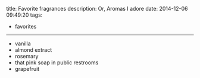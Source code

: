 title: Favorite fragrances
description: Or, Aromas I adore
date: 2014-12-06 09:49:20
tags:
- favorites
---

- vanilla
- almond extract
- rosemary
- that pink soap in public restrooms
- grapefruit